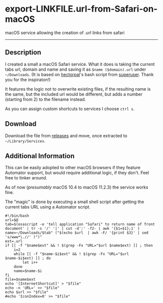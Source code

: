 # export-LINKFILE.url-from-Safari-on-macOS
macOS service allowing the creation of .url links from safari

- - - - - - -

## Description
I created a small a macOS Safari service. What it does is taking the current tabs url, domain and name and saving it as `$name ($domain).url` under `~/Downloads`. (It is based on [hectorpal](https://superuser.com/users/43193/hectorpal)'s bash script from [superuser](https://superuser.com/a/1092686). Thank you for the inspiraton!)

It features the logic not to overwrite existing files, if the resulting name is the same, but the included url would be different, but adds a number (starting from 2) to the filename instead.

As you can assign custom shortcuts to services I choose `ctrl s`.

## Download
Download the file from [releases](https://github.com/Rastafabisch/export-LINKFILE.url-from-Safari-on-macOS/releases) and move, once extracted to `~/Library/Services`.

## Additional Information
This can be easily adopted to other macOS browsers if they feature Automator support, but would require additional logic, if they don't. Feel free to tinker around. 

As of now (*presumably* macOS 10.4 to macOS 11.2.3) the service works fine.

The "magic" is done by executing a small shell script after getting the current tabs URL using a Automator script.
```
#!/bin/bash
url=$@
tab=$(osascript -e 'tell application "Safari" to return name of front document' | tr -s '/' '|' | cut -d':' -f2- | awk '{$1=$1};1' )
name=~/Downloads/$tab" ("$(echo $url  | awk -F/ '{print $3}' | sed 's/www*\.//' )")"
ext=.url
if [[ -f "$name$ext" && ! $(grep -Fx "URL="$url $name$ext) ]] ; then
    i=2
    while [[ -f "$name-$i$ext" && ! $(grep -Fx "URL="$url $name-$i$ext) ]] ; do
   		let i++
    done
    name=$name-$i
fi
file=$name$ext
echo '[InternetShortcut]' > "$file"
echo -n 'URL=' >> "$file"
echo $url >> "$file"
#echo 'IconIndex=0' >> "$file"
```
